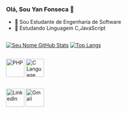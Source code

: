 ### Olá, Sou Yan Fonseca 👋

- 🔭 Sou Estudante de Engenharia de Software
- 🌱 Estudando Linguagem C,JavaScript

##
[![Seu Nome GitHub Stats](https://github-readme-stats.vercel.app/api?username=YanFonsecaz&show_icons=true&theme=moltack )](https://github.com/YanFonsecaz)
[![Top Langs](https://github-readme-stats.vercel.app/api/top-langs/?username=YanFonsecaz&layout=compact&theme=moltack )](https://github.com/Yanfonsecaz)


##
[<img src="https://img.icons8.com/color/96/000000/php.png" alt="PHP" width="50">](https://www.php.net/)
[<img src="https://img.icons8.com/color/96/000000/c-programming.png" alt="C Language" width="50">](https://en.wikipedia.org/wiki/C_(programming_language))

##
 [<img src="https://img.icons8.com/color/96/000000/linkedin.png" alt="LinkedIn" width="50"/>](https://www.linkedin.com/in/yan-fonsecaz/)
 [<img src="https://img.icons8.com/color/96/000000/gmail.png" alt="Gmail" width="50"/>](mailto:yanfonsecacorp@gmail.com)

